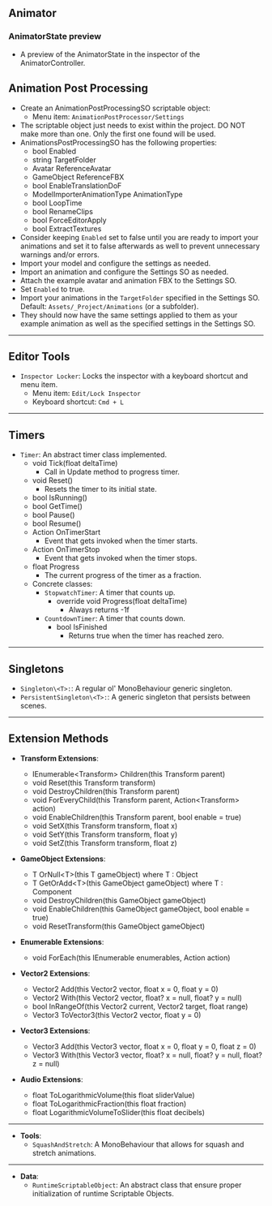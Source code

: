 ## Animator
### AnimatorState preview
- A preview of the AnimatorState in the inspector of the AnimatorController.

## Animation Post Processing
- Create an AnimationPostProcessingSO scriptable object:
  - Menu item: `AnimationPostProcessor/Settings`
- The scriptable object just needs to exist within the project. DO NOT make more than one. Only the first one found will be used.
- AnimationsPostProcessingSO has the following properties:
  - bool Enabled
  - string TargetFolder
  - Avatar ReferenceAvatar
  - GameObject ReferenceFBX
  - bool EnableTranslationDoF
  - ModelImporterAnimationType AnimationType
  - bool LoopTime
  - bool RenameClips
  - bool ForceEditorApply
  - bool ExtractTextures
- Consider keeping `Enabled` set to false until you are ready to import your animations and set it to false afterwards as well to prevent unnecessary warnings and/or errors.
- Import your model and configure the settings as needed.
- Import an animation and configure the Settings SO as needed.
- Attach the example avatar and animation FBX to the Settings SO.
- Set `Enabled` to true.
- Import your animations in the `TargetFolder` specified in the Settings SO. Default: `Assets/_Project/Animations` (or a subfolder).
- They should now have the same settings applied to them as your example animation as well as the specified settings in the Settings SO.

---

## Editor Tools
- `Inspector Locker`: Locks the inspector with a keyboard shortcut and menu item.
  - Menu item: `Edit/Lock Inspector`
  - Keyboard shortcut: `Cmd + L`

---

## Timers
- `Timer`: An abstract timer class implemented.
  - void Tick(float deltaTime)
    - Call in Update method to progress timer.
  - void Reset()
    - Resets the timer to its initial state.
  - bool IsRunning()
  - bool GetTime()
  - bool Pause()
  - bool Resume()
  - Action OnTimerStart
    - Event that gets invoked when the timer starts.
  - Action OnTimerStop
    - Event that gets invoked when the timer stops.
  - float Progress
    - The current progress of the timer as a fraction.
  - Concrete classes:
    - `StopwatchTimer`: A timer that counts up.
      - override void Progress(float deltaTime)
        - Always returns -1f
    - `CountdownTimer`: A timer that counts down.
      - bool IsFinished
        - Returns true when the timer has reached zero.

---

## Singletons

- `Singleton\<T>:`: A regular ol' MonoBehaviour generic singleton.
- `PersistentSingleton\<T>:`: A generic singleton that persists between scenes.

---

## Extension Methods

- **Transform Extensions**:

    - IEnumerable\<Transform> Children(this Transform parent)
    - void Reset(this Transform transform)
    - void DestroyChildren(this Transform parent)
    - void ForEveryChild(this Transform parent, Action\<Transform> action)
    - void EnableChildren(this Transform parent, bool enable = true)
    - void SetX(this Transform transform, float x)
    - void SetY(this Transform transform, float y)
    - void SetZ(this Transform transform, float z)

- **GameObject Extensions**:

    - T OrNull\<T>(this T gameObject) where T : Object
    - T GetOrAdd\<T>(this GameObject gameObject) where T : Component
    - void DestroyChildren(this GameObject gameObject)
    - void EnableChildren(this GameObject gameObject, bool enable = true)
    - void ResetTransform(this GameObject gameObject)

- **Enumerable Extensions**:

    - void ForEach<T>(this IEnumerable<T> enumerables, Action<T> action)

- **Vector2 Extensions**:

    - Vector2 Add(this Vector2 vector, float x = 0, float y = 0)
    - Vector2 With(this Vector2 vector, float? x = null, float? y = null)
    - bool InRangeOf(this Vector2 current, Vector2 target, float range)
    - Vector3 ToVector3(this Vector2 vector, float y = 0)

- **Vector3 Extensions**:

    - Vector3 Add(this Vector3 vector, float x = 0, float y = 0, float z = 0)
    - Vector3 With(this Vector3 vector, float? x = null, float? y = null, float? z = null)

- **Audio Extensions**:

    - float ToLogarithmicVolume(this float sliderValue)
    - float ToLogarithmicFraction(this float fraction)
    - float LogarithmicVolumeToSlider(this float decibels)

---

- **Tools**:
    - `SquashAndStretch`: A MonoBehaviour that allows for squash and stretch animations.

---

- **Data**:
    - `RuntimeScriptableObject`: An abstract class that ensure proper initialization of runtime Scriptable Objects.

